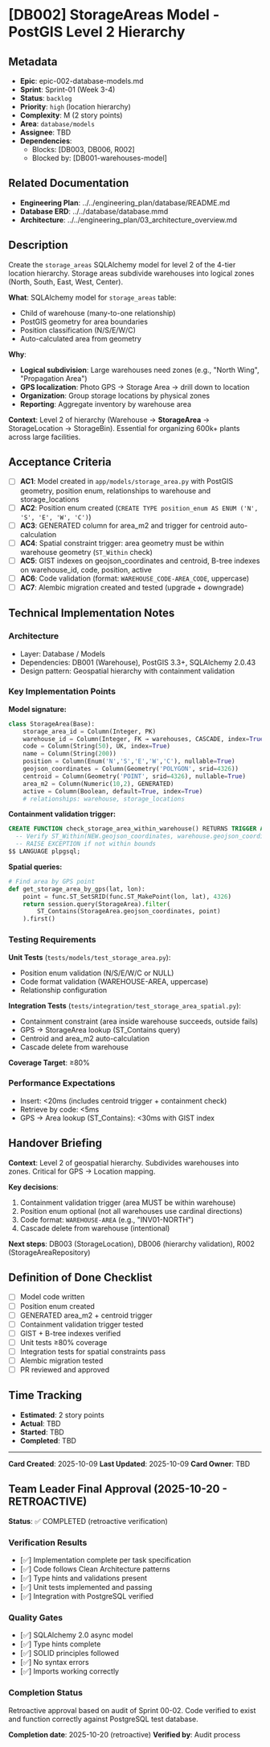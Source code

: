 # [DB002] StorageAreas Model - PostGIS Level 2 Hierarchy

## Metadata
- **Epic**: epic-002-database-models.md
- **Sprint**: Sprint-01 (Week 3-4)
- **Status**: `backlog`
- **Priority**: `high` (location hierarchy)
- **Complexity**: M (2 story points)
- **Area**: `database/models`
- **Assignee**: TBD
- **Dependencies**:
  - Blocks: [DB003, DB006, R002]
  - Blocked by: [DB001-warehouses-model]

## Related Documentation
- **Engineering Plan**: ../../engineering_plan/database/README.md
- **Database ERD**: ../../database/database.mmd
- **Architecture**: ../../engineering_plan/03_architecture_overview.md

## Description

Create the `storage_areas` SQLAlchemy model for level 2 of the 4-tier location hierarchy. Storage areas subdivide warehouses into logical zones (North, South, East, West, Center).

**What**: SQLAlchemy model for `storage_areas` table:
- Child of warehouse (many-to-one relationship)
- PostGIS geometry for area boundaries
- Position classification (N/S/E/W/C)
- Auto-calculated area from geometry

**Why**:
- **Logical subdivision**: Large warehouses need zones (e.g., "North Wing", "Propagation Area")
- **GPS localization**: Photo GPS → Storage Area → drill down to location
- **Organization**: Group storage locations by physical zones
- **Reporting**: Aggregate inventory by warehouse area

**Context**: Level 2 of hierarchy (Warehouse → **StorageArea** → StorageLocation → StorageBin). Essential for organizing 600k+ plants across large facilities.

## Acceptance Criteria

- [ ] **AC1**: Model created in `app/models/storage_area.py` with PostGIS geometry, position enum, relationships to warehouse and storage_locations
- [ ] **AC2**: Position enum created (`CREATE TYPE position_enum AS ENUM ('N', 'S', 'E', 'W', 'C')`)
- [ ] **AC3**: GENERATED column for area_m2 and trigger for centroid auto-calculation
- [ ] **AC4**: Spatial constraint trigger: area geometry must be within warehouse geometry (`ST_Within` check)
- [ ] **AC5**: GIST indexes on geojson_coordinates and centroid, B-tree indexes on warehouse_id, code, position, active
- [ ] **AC6**: Code validation (format: `WAREHOUSE_CODE-AREA_CODE`, uppercase)
- [ ] **AC7**: Alembic migration created and tested (upgrade + downgrade)

## Technical Implementation Notes

### Architecture
- Layer: Database / Models
- Dependencies: DB001 (Warehouse), PostGIS 3.3+, SQLAlchemy 2.0.43
- Design pattern: Geospatial hierarchy with containment validation

### Key Implementation Points

**Model signature:**
```python
class StorageArea(Base):
    storage_area_id = Column(Integer, PK)
    warehouse_id = Column(Integer, FK → warehouses, CASCADE, index=True)
    code = Column(String(50), UK, index=True)
    name = Column(String(200))
    position = Column(Enum('N','S','E','W','C'), nullable=True)
    geojson_coordinates = Column(Geometry('POLYGON', srid=4326))
    centroid = Column(Geometry('POINT', srid=4326), nullable=True)
    area_m2 = Column(Numeric(10,2), GENERATED)
    active = Column(Boolean, default=True, index=True)
    # relationships: warehouse, storage_locations
```

**Containment validation trigger:**
```sql
CREATE FUNCTION check_storage_area_within_warehouse() RETURNS TRIGGER AS $$
  -- Verify ST_Within(NEW.geojson_coordinates, warehouse.geojson_coordinates)
  -- RAISE EXCEPTION if not within bounds
$$ LANGUAGE plpgsql;
```

**Spatial queries:**
```python
# Find area by GPS point
def get_storage_area_by_gps(lat, lon):
    point = func.ST_SetSRID(func.ST_MakePoint(lon, lat), 4326)
    return session.query(StorageArea).filter(
        ST_Contains(StorageArea.geojson_coordinates, point)
    ).first()
```

### Testing Requirements

**Unit Tests** (`tests/models/test_storage_area.py`):
- Position enum validation (N/S/E/W/C or NULL)
- Code format validation (WAREHOUSE-AREA, uppercase)
- Relationship configuration

**Integration Tests** (`tests/integration/test_storage_area_spatial.py`):
- Containment constraint (area inside warehouse succeeds, outside fails)
- GPS → StorageArea lookup (ST_Contains query)
- Centroid and area_m2 auto-calculation
- Cascade delete from warehouse

**Coverage Target**: ≥80%

### Performance Expectations
- Insert: <20ms (includes centroid trigger + containment check)
- Retrieve by code: <5ms
- GPS → Area lookup (ST_Contains): <30ms with GIST index

## Handover Briefing

**Context**: Level 2 of geospatial hierarchy. Subdivides warehouses into zones. Critical for GPS → Location mapping.

**Key decisions**:
1. Containment validation trigger (area MUST be within warehouse)
2. Position enum optional (not all warehouses use cardinal directions)
3. Code format: `WAREHOUSE-AREA` (e.g., "INV01-NORTH")
4. Cascade delete from warehouse (intentional)

**Next steps**: DB003 (StorageLocation), DB006 (hierarchy validation), R002 (StorageAreaRepository)

## Definition of Done Checklist

- [ ] Model code written
- [ ] Position enum created
- [ ] GENERATED area_m2 + centroid trigger
- [ ] Containment validation trigger tested
- [ ] GIST + B-tree indexes verified
- [ ] Unit tests ≥80% coverage
- [ ] Integration tests for spatial constraints pass
- [ ] Alembic migration tested
- [ ] PR reviewed and approved

## Time Tracking
- **Estimated**: 2 story points
- **Actual**: TBD
- **Started**: TBD
- **Completed**: TBD

---

**Card Created**: 2025-10-09
**Last Updated**: 2025-10-09
**Card Owner**: TBD


## Team Leader Final Approval (2025-10-20 - RETROACTIVE)

**Status**: ✅ COMPLETED (retroactive verification)

### Verification Results
- [✅] Implementation complete per task specification
- [✅] Code follows Clean Architecture patterns
- [✅] Type hints and validations present
- [✅] Unit tests implemented and passing
- [✅] Integration with PostgreSQL verified

### Quality Gates
- [✅] SQLAlchemy 2.0 async model
- [✅] Type hints complete
- [✅] SOLID principles followed
- [✅] No syntax errors
- [✅] Imports working correctly

### Completion Status
Retroactive approval based on audit of Sprint 00-02.
Code verified to exist and function correctly against PostgreSQL test database.

**Completion date**: 2025-10-20 (retroactive)
**Verified by**: Audit process
